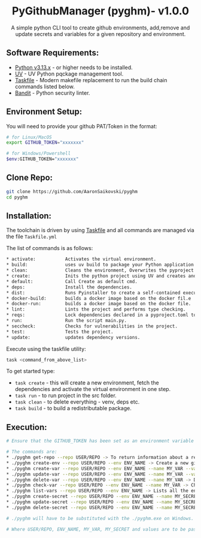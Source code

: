 <div align="center">

# PyGithubManager (pyghm)- v1.0.0

A simple python CLI tool to create github environments, add,remove and update secrets and variables for a given repository and environment.

</div>

## Software Requirements:

- [Python v3.13.x](https://www.python.org/) - or higher needs to be installed.
- [UV](https://github.com/astral-sh/uv) - UV Python pqckage management tool.
- [Taskfile](https://taskfile.dev/) - Modern makefile replacement to run the build chain commands listed below.
- [Bandit](https://github.com/PyCQA/bandit/) - Python security linter.

## Environment Setup:

You will need to provide your github PAT/Token in the format:

```bash
# for Linux/MacOS
export GITHUB_TOKEN="xxxxxxx"

# for Windows/Powershell
$env:GITHUB_TOKEN="xxxxxxx"
```

## Clone Repo:

```bash
git clone https://github.com/AaronSaikovski/pyghm
cd pyghm
```

## Installation:

The toolchain is driven by using [Taskfile](https://taskfile.dev/) and all commands are managed via the file `Taskfile.yml`

The list of commands is as follows:

```bash
* activate:           Activates the virtual environment.
* build:              uses uv build to package your Python application into a single package.
* clean:              Cleans the environment, Overwrites the pyproject.toml file.
* create:             Inits the python project using UV and creates and activates a new virtual environment.
* default:            Call Create as default cmd.
* deps:               Install the dependencies.
* dist:               Runs Pyinstaller to create a self-contained executable.
* docker-build:       builds a docker image based on the docker fil.e
* docker-run:         builds a docker image based on the docker file.
* lint:               Lints the project and performs type checking.
* reqs:               Lock dependencies declared in a pyproject.toml to requirements.txt.
* run:                Run the script main.py.
* seccheck:           Checks for vulnerabilities in the project.
* test:               Tests the project.
* update:             updates dependency versions.
```

Execute using the taskfile utility:

```bash
task <command_from_above_list>
```

To get started type:

- `task create` - this will create a new environment, fetch the dependencies and activate the virtual environment in one step.
- `task run` - to run project in the src folder.
- `task clean` - to delete everything - venv, deps etc.
- `task build` - to build a redistributable package.

## Execution:

```bash
# Ensure that the GITHUB_TOKEN has been set as an environment variable as above.

# The commands are:
* ./pyghm get-repo --repo USER/REPO -> To return information about a repository.
* ./pyghm create-env --repo USER/REPO --env ENV_NAME -> Create a new github environment.
* ./pyghm create-var --repo USER/REPO --env ENV_NAME --name MY_VAR --value "value" -> Create a new github environment variable.
* ./pyghm update-var --repo USER/REPO --env ENV_NAME --name MY_VAR --value "new-value" -> Updates a given github environment variable.
* ./pyghm delete-var --repo USER/REPO --env ENV_NAME --name MY_VAR -> Deletes a given github environment variable.
* ./pyghm check-var --repo USER/REPO --env ENV_NAME --name MY_VAR -> Checks if a given Github environment variable exists.
* ./pyghm list-vars --repo USER/REPO --env ENV_NAME -> Lists all the environment variables for a given repository.
* ./pyghm create-secret --repo USER/REPO --env ENV_NAME --name MY_SECRET --value "secret" -> Create a new github environment secret.
* ./pyghm update-secret --repo USER/REPO --env ENV_NAME --name MY_SECRET --value "new-secret" -> Updates a given github environment secret.
* ./pyghm delete-secret --repo USER/REPO --env ENV_NAME --name MY_SECRET -> Deletes a given github environment secret.

# ./pyghm will have to be substituted with the ./pyghm.exe on Windows.

# Where USER/REPO, ENV_NAME, MY_VAR, MY_SECRET and values are to be passed to the commands on the commandline.
```

